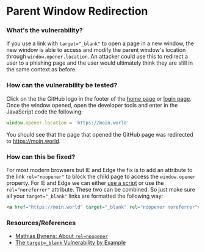 # Parent Window Redirection

### What's the vulnerability?

If you use a link with `target="_blank"` to open a page in a new window, the new window is able to access and modify the parent window's location through `window.opener.location`. An attacker could use this to redirect a user to a phishing page and the user would ultimately think they are still in the same context as before.

### How can the vulnerability be tested?

Click on the the GitHub logo in the footer of the [home page] or [login page]. Once the window opened, open the developer tools and enter in the JavaScript code the following:

```js
window.opener.location = 'https://moin.world'
```

You should see that the page that opened the GitHub page was redirected to https://moin.world. 

### How can this be fixed?

For most modern browsers but IE and Edge the fix is to add an attribute to the link `rel="noopener"` to block the child page to access the `window.opener` property. For IE and Edge we can either [use a script](https://mathiasbynens.github.io/rel-noopener/#recommendations) or use the `rel="noreferrer"` attribute. These two can be combined. So just make sure all your `target="_blank"` links are formatted the following way:

```html
<a href="https://moin.world" target="_blank" rel="noopener noreferrer">Check out my blog</a>
```

### Resources/References
- [Mathias Bynens: About `rel=noopener`](https://mathiasbynens.github.io/rel-noopener/)
- [The `target=_blank` Vulnerability by Example](https://dev.to/ben/the-targetblank-vulnerability-by-example)

[home page]: https://onesie.life/home
[login page]: https://onesie.life/login
